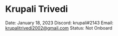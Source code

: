 # Krupali Trivedi

Date: January 18, 2023
Discord: krupali#2143
Email: krupalitrivedi2002@gmail.com
Status: Not Onboard